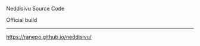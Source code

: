 Neddisivu Source Code



Official build
_________________________________________________________________________________________________________________________________________________________________________________
https://ranepo.github.io/neddisivu/
